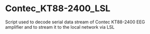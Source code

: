 # Contec_KT88-2400_LSL
Script used to decode serial data stream of Contec KT88-2400 EEG amplifier and to stream it to the local network via LSL
